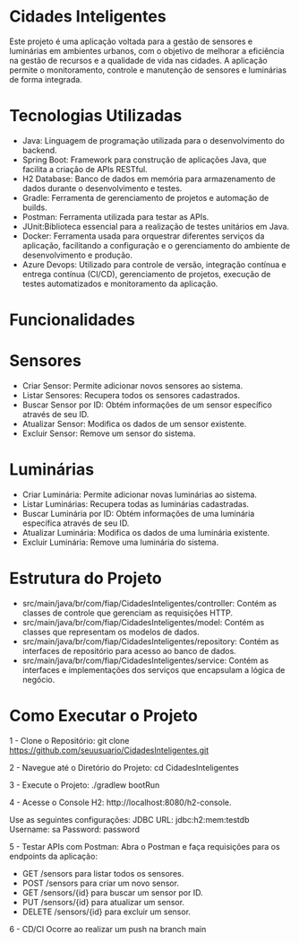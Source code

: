 # Cidades Inteligentes
Este projeto é uma aplicação voltada para a gestão de sensores e luminárias em ambientes urbanos, com o objetivo de melhorar a eficiência na gestão de recursos e a qualidade de vida nas cidades. A aplicação permite o monitoramento, controle e manutenção de sensores e luminárias de forma integrada.

# Tecnologias Utilizadas
- Java: Linguagem de programação utilizada para o desenvolvimento do backend.
- Spring Boot: Framework para construção de aplicações Java, que facilita a criação de APIs RESTful.
- H2 Database: Banco de dados em memória para armazenamento de dados durante o desenvolvimento e testes.
- Gradle: Ferramenta de gerenciamento de projetos e automação de builds.
- Postman: Ferramenta utilizada para testar as APIs.
- JUnit:Biblioteca essencial para a realização de testes unitários em Java.
- Docker:  Ferramenta usada para orquestrar diferentes serviços da aplicação, facilitando a configuração e o gerenciamento do ambiente de desenvolvimento e produção. 
- Azure Devops: Utilizado para controle de versão, integração contínua e entrega contínua (CI/CD), gerenciamento de projetos, execução de testes automatizados e monitoramento da aplicação.

# Funcionalidades
# Sensores
- Criar Sensor: Permite adicionar novos sensores ao sistema.
- Listar Sensores: Recupera todos os sensores cadastrados.
- Buscar Sensor por ID: Obtém informações de um sensor específico através de seu ID.
- Atualizar Sensor: Modifica os dados de um sensor existente.
- Excluir Sensor: Remove um sensor do sistema.

# Luminárias
- Criar Luminária: Permite adicionar novas luminárias ao sistema.
- Listar Luminárias: Recupera todas as luminárias cadastradas.
- Buscar Luminária por ID: Obtém informações de uma luminária específica através de seu ID.
- Atualizar Luminária: Modifica os dados de uma luminária existente.
- Excluir Luminária: Remove uma luminária do sistema.

# Estrutura do Projeto
- src/main/java/br/com/fiap/CidadesInteligentes/controller: Contém as classes de controle que gerenciam as requisições HTTP.
- src/main/java/br/com/fiap/CidadesInteligentes/model: Contém as classes que representam os modelos de dados.
- src/main/java/br/com/fiap/CidadesInteligentes/repository: Contém as interfaces de repositório para acesso ao banco de dados.
- src/main/java/br/com/fiap/CidadesInteligentes/service: Contém as interfaces e implementações dos serviços que encapsulam a lógica de negócio.

# Como Executar o Projeto
1 - Clone o Repositório:
git clone https://github.com/seuusuario/CidadesInteligentes.git

2 - Navegue até o Diretório do Projeto:
cd CidadesInteligentes

3 - Execute o Projeto:
./gradlew bootRun

4 - Acesse o Console H2:
http://localhost:8080/h2-console.

Use as seguintes configurações:
JDBC URL: jdbc:h2:mem:testdb
Username: sa
Password: password

5 - Testar APIs com Postman:
Abra o Postman e faça requisições para os endpoints da aplicação:
- GET /sensors para listar todos os sensores.
- POST /sensors para criar um novo sensor.
- GET /sensors/{id} para buscar um sensor por ID.
- PUT /sensors/{id} para atualizar um sensor.
- DELETE /sensors/{id} para excluir um sensor.

6 - CD/CI
Ocorre ao realizar um push na branch main

